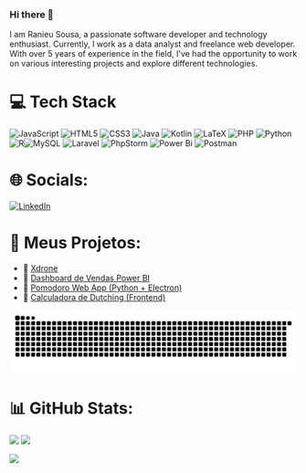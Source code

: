 ### Hi there 👋

I am Ranieu Sousa, a passionate software developer and technology enthusiast. Currently, I work as a data analyst and freelance web developer. With over 5 years of experience in the field, I've had the opportunity to work on various interesting projects and explore different technologies.

# 💻 Tech Stack
![JavaScript](https://img.shields.io/badge/javascript-%23323330.svg?style=for-the-badge&logo=javascript&logoColor=%23F7DF1E) ![HTML5](https://img.shields.io/badge/html5-%23E34F26.svg?style=for-the-badge&logo=html5&logoColor=white) ![CSS3](https://img.shields.io/badge/css3-%231572B6.svg?style=for-the-badge&logo=css3&logoColor=white) ![Java](https://img.shields.io/badge/java-%23ED8B00.svg?style=for-the-badge&logo=openjdk&logoColor=white) ![Kotlin](https://img.shields.io/badge/kotlin-%237F52FF.svg?style=for-the-badge&logo=kotlin&logoColor=white) ![LaTeX](https://img.shields.io/badge/latex-%23008080.svg?style=for-the-badge&logo=latex&logoColor=white) ![PHP](https://img.shields.io/badge/php-%23777BB4.svg?style=for-the-badge&logo=php&logoColor=white) ![Python](https://img.shields.io/badge/python-3670A0?style=for-the-badge&logo=python&logoColor=ffdd54) ![R](https://img.shields.io/badge/r-%23276DC3.svg?style=for-the-badge&logo=r&logoColor=white)![MySQL](https://img.shields.io/badge/mysql-%2300f.svg?style=for-the-badge&logo=mysql&logoColor=white) ![Laravel](https://img.shields.io/badge/laravel-%23FF2D20.svg?style=for-the-badge&logo=laravel&logoColor=white) ![PhpStorm](https://img.shields.io/badge/phpstorm-143?style=for-the-badge&logo=phpstorm&logoColor=black&color=black&labelColor=darkorchid) ![Power Bi](https://img.shields.io/badge/power_bi-F2C811?style=for-the-badge&logo=powerbi&logoColor=black) ![Postman](https://img.shields.io/badge/Postman-FF6C37?style=for-the-badge&logo=postman&logoColor=white)
# 🌐 Socials:
 [![LinkedIn](https://img.shields.io/badge/LinkedIn-%230077B5.svg?logo=linkedin&logoColor=white)](https://www.linkedin.com/in/ranieu-sousa-33957a9b/) 
 # 🚀 Meus Projetos:

- 🔗 [Xdrone](https://xdronespmw.com.br/)
- 🔗 [Dashboard de Vendas Power BI](https://app.powerbi.com/view?r=eyJrIjoiNjUyMGU0MzgtMDczNy00MWVhLWI1ZTktNWQ4Y2EzYjI4OTY4IiwidCI6ImZjYjljNzRmLWRiODMtNDRlZC1iMjlhLWRkZGRmMjBiZTI5OCJ9)
- 🔗 [Pomodoro Web App (Python + Electron)](https://github.com/ranieusousa/pomodoro-app)
- 🔗 [Calculadora de Dutching (Frontend)](https://v0-dutching-calculator-improvement.vercel.app/)

<picture>
  <source media="(prefers-color-scheme: dark)" srcset="https://raw.githubusercontent.com/RanieuSousa/RanieuSousa/output/github-snake-dark.svg" />
  <source media="(prefers-color-scheme: light)" srcset="https://raw.githubusercontent.com/RanieuSousa/RanieuSousa/output/github-snake.svg" />
  <img alt="github-snake" src="https://raw.githubusercontent.com/RanieuSousa/RanieuSousa/output/github-snake.svg" />
</picture>


# 📊 GitHub Stats:
<img src="https://github-readme-stats-wheat-two-53.vercel.app/api?username=ranieusousa&theme=merko&hide_border=false&include_all_commits=false&count_private=false"  width="364px" />                    <img src="https://github-readme-streak-stats.herokuapp.com/?user=ranieusousa&theme=merko&hide_border=false"  width="400px" />



![](https://github-readme-stats-wheat-two-53.vercel.app/api/top-langs/?username=ranieusousa&theme=neon&hide_border=false&include_all_commits=false&count_private=false&layout=compact)

